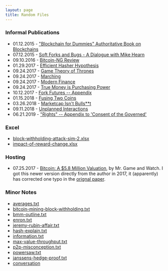 ```yaml
---
layout: page
title: Random Files
---
```



### Informal Publications

* 01.12.2015 - ["Blockchain for Dummies" Authoritative Book on Blockchains](http://www.truthcoin.info/images/blockchainz.pdf)
* 07.12.2015 - [Soft Forks and Bugs - A Dialogue with Mike Hearn](http://www.truthcoin.info/images/bugs-soft-forks/)
* 09.10.2016 - [Bitcoin-NG Review](http://www.truthcoin.info/images/bitcoin-ng.txt)
* 01.29.2017 - [Efficient Hasher Hypothesis](http://www.truthcoin.info/images/efficient-hasher-hypothesis/)
* 09.24.2017 - [Game Theory of Thrones](http://www.truthcoin.info/images/game-theory-of-thrones/)
* 09.24.2017 - [Marching](/images/marching/)
* 09.24.2017 - [Modern Finance](/images/modern-finance.txt)
* 09.24.2017 - [True Money is Purchasing Power](/images/true-money/)
* 10.12.2017 - [Fork Futures -- Appendix](/images/fork-futures-trading-appendix/)
* 01.15.2018 - [Fusing Two Coins](/files/blockchain-fusion-via-utxos/)
* 03.26.2018 - [Marketcap Isn't Bulls\*\*t](/files/on-marketcap/)
* 09.11.2018 - [Unplanned Interactions](/files/unplanned-interactions/)
* 06.21.2019 - ["Rights" -- Appendix to 'Consent of the Governed'](/files/cotg-appendix/)



<!--  
Month-Day-Year
-->


### Excel

* [block-withholding-attack-sim-2.xlsx](http://www.truthcoin.info/images/block-withholding-attack-sim-2.xlsx)
* [impact-of-reward-change.xlsx](http://www.truthcoin.info/images/impact-of-reward-change.xlsx)

### Hosting

* 07.25.2017 - [Bitcoin: A $5.8 Million Valuation](/files/bitcoin-mgaw.pdf), by Mr. Game and Watch. I got this newer version directly from the author in 2017, it (apparently) has corrected one typo in the [orignal paper](https://www.scribd.com/document/354688866/Bitcoin-A-5-8-Million-Valuation-Crypto-Currency-and-A-New-Era-of-Human-Cooperation).

### Minor Notes

* [averages.txt](/images/averages.txt)
* [bitcoin-mining-block-withholding.txt](/images/bitcoin-mining-block-withholding.txt)
* [bmm-outline.txt](/images/bmm-outline.txt)
* [enron.txt](/images/enron.txt)
* [jeremy-rubin-affair.txt](/images/jeremy-rubin-affair.txt)
* [hash-explain.txt](/images/hash-explain.txt)
* [information.txt](/images/information.txt)
* [max-value-throughput.txt](/images/max-value-throughput.txt)
* [p2p-misconception.txt](/images/p2p-misconception.txt)
* [powersaw.txt](/images/powersaw.txt)
* [janssens-hedge-proof.txt](/images/janssens-hedge-proof.txt)
* [conversation](/files/conversation/)
